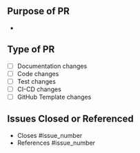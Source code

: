 ## Purpose of PR

-

## Type of PR

- [ ] Documentation changes
- [ ] Code changes
- [ ] Test changes
- [ ] CI-CD changes
- [ ] GitHub Template changes

## Issues Closed or Referenced

- Closes #issue_number
- References #issue_number
